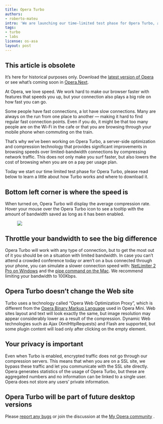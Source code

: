 ```yaml
---
title: Opera Turbo
authors:
- roberto-mateu
intro: 'We are launching our time-limited test phase for Opera Turbo, a server-side optimization and compression technology that provides significant improvements in browsing speeds over slow connections by compressing network traffic.'
tags:
- turbo
- labs
license: os-asa
layout: post
---
```


## This article is obsolete

It’s here for historical purposes only. Download the [latest version of Opera][1] or see what’s coming soon in [Opera.Next][2].

[1]: http://www.opera.com/browser/
[2]: http://www.opera.com/browser/next/

At Opera, we love speed. We work hard to make our browser faster with features that speeds you up, but your connection also plays a big role on how fast you can go.

Some people have fast connections, a lot have slow connections. Many are always on the run from one place to another — making it hard to find regular fast connection points. Even if you do, it might be that too many people are on the Wi-Fi in the cafe or that you are browsing through your mobile phone when commuting on the train.

That’s why we’ve been working on Opera Turbo, a server-side optimization and compression technology that provides significant improvements in browsing speeds over limited-bandwidth connections by compressing network traffic. This does not only make you surf faster, but also lowers the cost of browsing when you are on a pay per usage plan.

Today we start our time limited test phase for Opera Turbo, please read below to learn a little about how Turbo works and where to download it.

##  Bottom left corner is where the speed is

When turned on, Opera Turbo will display the average compression rate. Hover your mouse over the Opera Turbo icon to see a tooltip with the amount of bandwidth saved as long as it has been enabled.

<figure>
	<img src="{{ page.id }}/hover.gif">
</figure>

##  Throttle your bandwidth to see the big difference

Opera Turbo will work with any type of connection, but to get the most out of it you should be on a situation with limited bandwidth. In case you can’t attend a crowded conference today or aren’t on a bus connected through your phone, you can simulate a slower connection speed with: [NetLimiter 2 Pro on Windows][4] and the [pipe command on the Mac][5]. We recommend limiting your bandwidth to 100Kbps.

[4]: http://www.netlimiter.com/download.php
[5]: http://www.macosxhints.com/article.php?story=20080119112509736

##  Opera Turbo doesn’t change the Web site

Turbo uses a technology called “Opera Web Optimization Proxy”, which is different from the [Opera Binary Markup Language][6] used in Opera Mini. Web sites layout and text will look exactly the same, but image resolution may appear considerably lower as a result of the compression. Dynamic Web technologies such as Ajax (XmlHttpRequests) and Flash are supported, but some plugin content will load only after clicking on the empty element.

[6]: /articles/opera-binary-markup-language/

##  Your privacy is important

Even when Turbo is enabled, encrypted traffic does not go through our compression servers. This means that when you are on a SSL site, we bypass these traffic and let you communicate with the SSL site directly. Opera generates statistics of the usage of Opera Turbo, but these are aggregated numbers and no information can be linked to a single user. Opera does not store any users’ private information.

##  Opera Turbo will be part of future desktop versions

Please [report any bugs][7] or join the discussion at the [My Opera community][8] .

[7]: https://bugs.opera.com/wizard/
[8]: http://my.opera.com/community/forums/forum.dml?id=31
